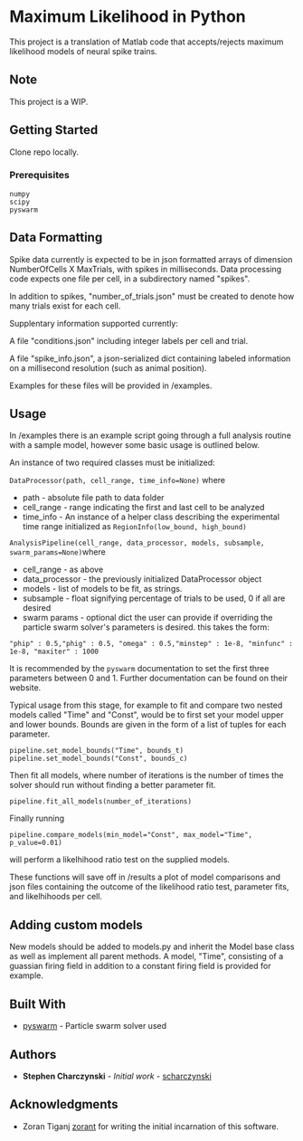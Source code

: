 # Maximum Likelihood in Python

This project is a translation of Matlab code that accepts/rejects maximum likelihood models of neural spike trains.

## Note
This project is a WIP.


## Getting Started

Clone repo locally.

### Prerequisites
```
numpy 
scipy
pyswarm

```
## Data Formatting

Spike data currently is expected to be in json formatted arrays of dimension NumberOfCells X MaxTrials, with spikes in milliseconds. Data processing code expects one file per cell, in a subdirectory named "spikes".

In addition to spikes, "number_of_trials.json" must be created to denote how many trials exist for each cell.

Supplentary information supported currently:
  
  A file "conditions.json" including integer labels per cell and trial.
  
  A file "spike_info.json", a json-serialized dict containing labeled information on a millisecond resolution (such as animal position).
  
Examples for these files will be provided in /examples.

## Usage

In /examples there is an example script going through a full analysis routine with a sample model, however some basic usage is outlined below.

An instance of two required classes must be initialized:

  `DataProcessor(path, cell_range, time_info=None)` where
  * path - absolute file path to data folder
  * cell_range - range indicating the first and last cell to be analyzed
  * time_info - An instance of a helper class describing the experimental time range initialized as `RegionInfo(low_bound, high_bound)`
  
 `AnalysisPipeline(cell_range, data_processor, models, subsample, swarm_params=None)`where
 * cell_range - as above
 * data_processor - the previously initialized DataProcessor object
 * models - list of models to be fit, as strings.
 * subsample - float signifying percentage of trials to be used, 0 if all are desired
 * swarm params - optional dict the user can provide if overriding the particle swarm solver's parameters is desired. this takes the form: 
 ```
 "phip" : 0.5,"phig" : 0.5, "omega" : 0.5,"minstep" : 1e-8, "minfunc" : 1e-8, "maxiter" : 1000
 ```
 It is recommended by the `pyswarm` documentation to set the first three parameters between 0 and 1. Further documentation can be found on their website.
 
 Typical usage from this stage, for example to fit and compare two nested models called "Time" and "Const", would be to first set your model upper and lower bounds. Bounds are given in the form of a list of tuples for each parameter.
 
 ```
 pipeline.set_model_bounds("Time", bounds_t)
 pipeline.set_model_bounds("Const", bounds_c)
 ```
 
 Then fit all models, where number of iterations is the number of times the solver should run without finding a better parameter fit.
 
 `pipeline.fit_all_models(number_of_iterations)`
 
Finally running

`pipeline.compare_models(min_model="Const", max_model="Time", p_value=0.01)`

will perform a likelhihood ratio test on the supplied models.

These functions will save off in /results a plot of model comparisons and json files containing the outcome of the likelihood ratio test, parameter fits, and likelhihoods per cell. 

## Adding custom models

New models should be added to models.py and inherit the Model base class as well as implement all parent methods. A model, "Time", consisting of a guassian firing field in addition to a constant firing field is provided for example.


## Built With

* [pyswarm](https://pythonhosted.org/pyswarm/) - Particle swarm solver used


## Authors

* **Stephen Charczynski** - *Initial work* - [scharczynski](https://github.com/scharczynski)


## Acknowledgments

* Zoran Tiganj [zorant](https://github.com/zorant) for writing the initial incarnation of this software.
